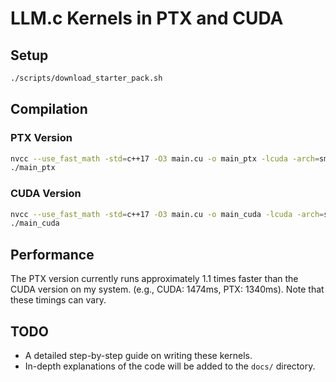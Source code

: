 # LLM.c Kernels in PTX and CUDA

## Setup

```bash
./scripts/download_starter_pack.sh
```

## Compilation

### PTX Version

```bash
nvcc --use_fast_math -std=c++17 -O3 main.cu -o main_ptx -lcuda -arch=sm_80 -DPTX
./main_ptx
```

### CUDA Version

```bash
nvcc --use_fast_math -std=c++17 -O3 main.cu -o main_cuda -lcuda -arch=sm_80
./main_cuda
```

## Performance

The PTX version currently runs approximately 1.1 times faster than the CUDA version on my system.
(e.g., CUDA: 1474ms, PTX: 1340ms). Note that these timings can vary.

## TODO

- A detailed step-by-step guide on writing these kernels.
- In-depth explanations of the code will be added to the `docs/` directory.
